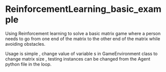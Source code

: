 # ReinforcementLearning_basic_example
Using Reinforcement learning to solve a basic matrix game where a person needs to go from one end of the matrix to the other end of the matrix while avoiding obstacles.

Usage is simple , change value of variable s in GameEnvironment class to change matrix size , testing instances can be changed from the Agent python file in the loop.
